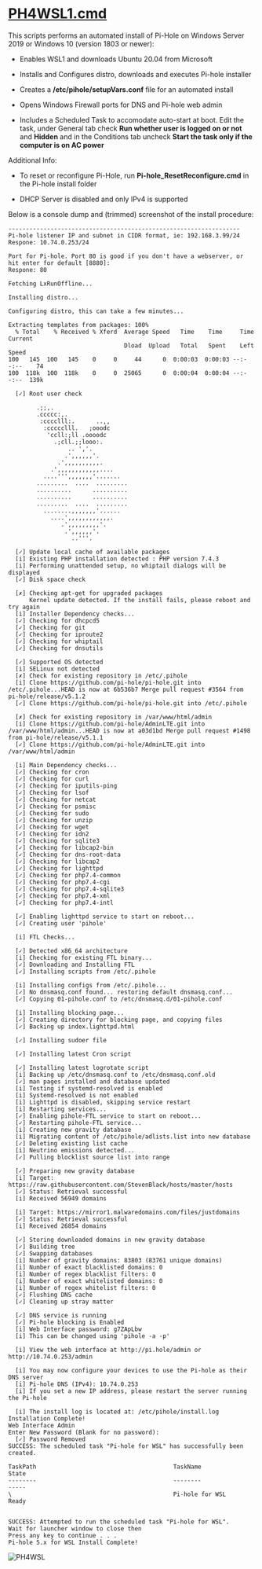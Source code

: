 # [PH4WSL1.cmd](https://github.com/DesktopECHO/Pi-Hole-for-WSL1/raw/master/PH4WSL1.cmd)

This scripts performs an automated install of Pi-Hole on Windows Server 2019 or Windows 10 (version 1803 or newer):

* Enables WSL1 and downloads Ubuntu 20.04 from Microsoft 

* Installs and Configures distro, downloads and executes Pi-hole installer 

* Creates a  **/etc/pihole/setupVars.conf** file for an automated install 

* Opens Windows Firewall ports for DNS and Pi-hole web admin

* Includes a Scheduled Task to accomodate auto-start at boot.  Edit the task, under General tab check **Run whether user is logged on or not** and **Hidden** and in the Conditions tab uncheck **Start the task only if the computer is on AC power**

Additional Info:

* To reset or reconfigure Pi-Hole, run **Pi-hole_ResetReconfigure.cmd** in the Pi-hole install folder

* DHCP Server is disabled and only IPv4 is supported

Below is a console dump and (trimmed) screenshot of the install procedure:

```Pi-hole 5.x for WSL
------------------------------------------------------------------
Pi-hole listener IP and subnet in CIDR format, ie: 192.168.3.99/24
Respone: 10.74.0.253/24

Port for Pi-hole. Port 80 is good if you don't have a webserver, or hit enter for default [8880]:
Respone: 80

Fetching LxRunOffline...

Installing distro...

Configuring distro, this can take a few minutes...

Extracting templates from packages: 100%
  % Total    % Received % Xferd  Average Speed   Time    Time     Time  Current
                                 Dload  Upload   Total   Spent    Left  Speed
100   145  100   145    0     0     44      0  0:00:03  0:00:03 --:--:--    74
100  118k  100  118k    0     0  25065      0  0:00:04  0:00:04 --:--:--  139k

  [✓] Root user check

        .;;,.
        .ccccc:,.
         :cccclll:.      ..,,
          :ccccclll.   ;ooodc
           'ccll:;ll .oooodc
             .;cll.;;looo:.
                 .. ','.
                .',,,,,,'.
              .',,,,,,,,,,.
            .',,,,,,,,,,,,....
          ....''',,,,,,,'.......
        .........  ....  .........
        ..........      ..........
        ..........      ..........
        .........  ....  .........
          ........,,,,,,,'......
            ....',,,,,,,,,,,,.
               .',,,,,,,,,'.
                .',,,,,,'.
                  ..'''.

  [✓] Update local cache of available packages
  [i] Existing PHP installation detected : PHP version 7.4.3
  [i] Performing unattended setup, no whiptail dialogs will be displayed
  [✓] Disk space check

  [✗] Checking apt-get for upgraded packages
      Kernel update detected. If the install fails, please reboot and try again
  [i] Installer Dependency checks...
  [✓] Checking for dhcpcd5
  [✓] Checking for git
  [✓] Checking for iproute2
  [✓] Checking for whiptail
  [✓] Checking for dnsutils

  [✓] Supported OS detected
  [i] SELinux not detected
  [✗] Check for existing repository in /etc/.pihole
  [i] Clone https://github.com/pi-hole/pi-hole.git into /etc/.pihole...HEAD is now at 6b536b7 Merge pull request #3564 from pi-hole/release/v5.1.2
  [✓] Clone https://github.com/pi-hole/pi-hole.git into /etc/.pihole

  [✗] Check for existing repository in /var/www/html/admin
  [i] Clone https://github.com/pi-hole/AdminLTE.git into /var/www/html/admin...HEAD is now at a03d1bd Merge pull request #1498 from pi-hole/release/v5.1.1
  [✓] Clone https://github.com/pi-hole/AdminLTE.git into /var/www/html/admin

  [i] Main Dependency checks...
  [✓] Checking for cron
  [✓] Checking for curl
  [✓] Checking for iputils-ping
  [✓] Checking for lsof
  [✓] Checking for netcat
  [✓] Checking for psmisc
  [✓] Checking for sudo
  [✓] Checking for unzip
  [✓] Checking for wget
  [✓] Checking for idn2
  [✓] Checking for sqlite3
  [✓] Checking for libcap2-bin
  [✓] Checking for dns-root-data
  [✓] Checking for libcap2
  [✓] Checking for lighttpd
  [✓] Checking for php7.4-common
  [✓] Checking for php7.4-cgi
  [✓] Checking for php7.4-sqlite3
  [✓] Checking for php7.4-xml
  [✓] Checking for php7.4-intl

  [✓] Enabling lighttpd service to start on reboot...
  [✓] Creating user 'pihole'

  [i] FTL Checks...

  [✓] Detected x86_64 architecture
  [i] Checking for existing FTL binary...
  [✓] Downloading and Installing FTL
  [✓] Installing scripts from /etc/.pihole

  [i] Installing configs from /etc/.pihole...
  [✓] No dnsmasq.conf found... restoring default dnsmasq.conf...
  [✓] Copying 01-pihole.conf to /etc/dnsmasq.d/01-pihole.conf

  [i] Installing blocking page...
  [✓] Creating directory for blocking page, and copying files
  [✓] Backing up index.lighttpd.html

  [✓] Installing sudoer file

  [✓] Installing latest Cron script

  [✓] Installing latest logrotate script
  [i] Backing up /etc/dnsmasq.conf to /etc/dnsmasq.conf.old
  [✓] man pages installed and database updated
  [i] Testing if systemd-resolved is enabled
  [i] Systemd-resolved is not enabled
  [i] Lighttpd is disabled, skipping service restart
  [i] Restarting services...
  [✓] Enabling pihole-FTL service to start on reboot...
  [✓] Restarting pihole-FTL service...
  [i] Creating new gravity database
  [i] Migrating content of /etc/pihole/adlists.list into new database
  [✓] Deleting existing list cache
  [i] Neutrino emissions detected...
  [✓] Pulling blocklist source list into range

  [✓] Preparing new gravity database
  [i] Target: https://raw.githubusercontent.com/StevenBlack/hosts/master/hosts
  [✓] Status: Retrieval successful
  [i] Received 56949 domains

  [i] Target: https://mirror1.malwaredomains.com/files/justdomains
  [✓] Status: Retrieval successful
  [i] Received 26854 domains

  [✓] Storing downloaded domains in new gravity database
  [✓] Building tree
  [✓] Swapping databases
  [i] Number of gravity domains: 83803 (83761 unique domains)
  [i] Number of exact blacklisted domains: 0
  [i] Number of regex blacklist filters: 0
  [i] Number of exact whitelisted domains: 0
  [i] Number of regex whitelist filters: 0
  [✓] Flushing DNS cache
  [✓] Cleaning up stray matter

  [✓] DNS service is running
  [✓] Pi-hole blocking is Enabled
  [i] Web Interface password: g7ZApLbw
  [i] This can be changed using 'pihole -a -p'

  [i] View the web interface at http://pi.hole/admin or http://10.74.0.253/admin

  [i] You may now configure your devices to use the Pi-hole as their DNS server
  [i] Pi-hole DNS (IPv4): 10.74.0.253
  [i] If you set a new IP address, please restart the server running the Pi-hole

  [i] The install log is located at: /etc/pihole/install.log
Installation Complete!
Web Interface Admin
Enter New Password (Blank for no password):
  [✓] Password Removed
SUCCESS: The scheduled task "Pi-hole for WSL" has successfully been created.

TaskPath                                       TaskName                          State
--------                                       --------                          -----
\                                              Pi-hole for WSL                   Ready


SUCCESS: Attempted to run the scheduled task "Pi-hole for WSL".
Wait for launcher window to close then
Press any key to continue . . .
Pi-hole 5.x for WSL Install Complete!                  
```


![PH4WSL](https://user-images.githubusercontent.com/33142753/94637641-7b3b9700-02ae-11eb-9d5f-e84579cccbdc.png)

